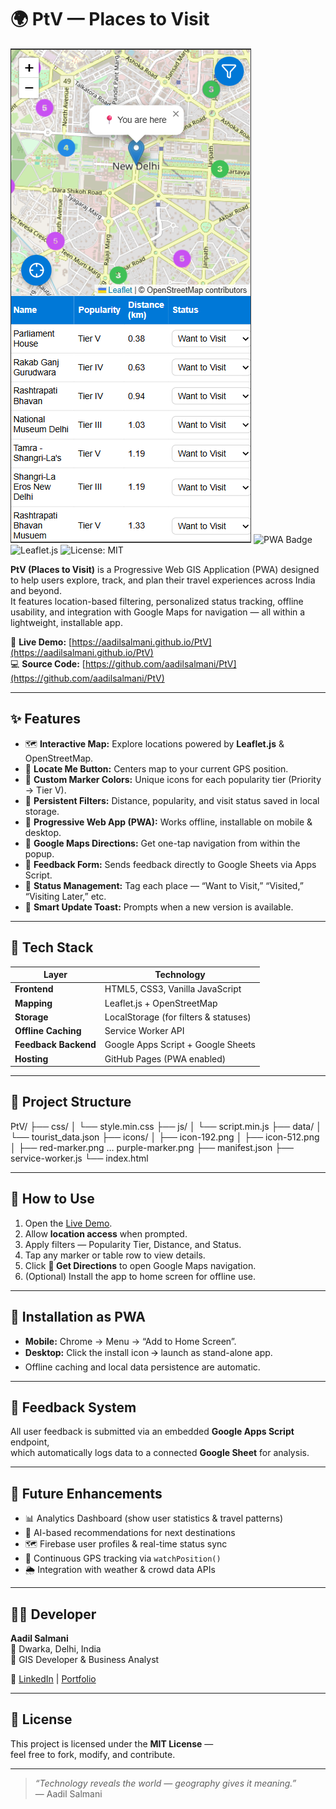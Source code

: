 # 🌍 PtV — Places to Visit

![PtV Preview](./icons/preview.png)
![PWA Badge](https://img.shields.io/badge/PWA-Ready-success?style=flat-square)
![Leaflet.js](https://img.shields.io/badge/Map-Leaflet.js-blue?style=flat-square)
![License: MIT](https://img.shields.io/badge/License-MIT-lightgrey?style=flat-square)

**PtV (Places to Visit)** is a Progressive Web GIS Application (PWA) designed to help users explore, track, and plan their travel experiences across India and beyond.  
It features location-based filtering, personalized status tracking, offline usability, and integration with Google Maps for navigation — all within a lightweight, installable app.

🔗 **Live Demo:** [https://aadilsalmani.github.io/PtV](https://aadilsalmani.github.io/PtV)  
💻 **Source Code:** [https://github.com/aadilsalmani/PtV](https://github.com/aadilsalmani/PtV)

---

## ✨ Features

- 🗺️ **Interactive Map:** Explore locations powered by **Leaflet.js** & OpenStreetMap.  
- 📍 **Locate Me Button:** Centers map to your current GPS position.  
- 🎨 **Custom Marker Colors:** Unique icons for each popularity tier (Priority → Tier V).  
- 💾 **Persistent Filters:** Distance, popularity, and visit status saved in local storage.  
- 📱 **Progressive Web App (PWA):** Works offline, installable on mobile & desktop.  
- 🧭 **Google Maps Directions:** Get one-tap navigation from within the popup.  
- 📝 **Feedback Form:** Sends feedback directly to Google Sheets via Apps Script.  
- 🚦 **Status Management:** Tag each place — “Want to Visit,” “Visited,” “Visiting Later,” etc.  
- 🔔 **Smart Update Toast:** Prompts when a new version is available.  

---

## 🧠 Tech Stack

| Layer | Technology |
|-------|-------------|
| **Frontend** | HTML5, CSS3, Vanilla JavaScript |
| **Mapping** | Leaflet.js + OpenStreetMap |
| **Storage** | LocalStorage (for filters & statuses) |
| **Offline Caching** | Service Worker API |
| **Feedback Backend** | Google Apps Script + Google Sheets |
| **Hosting** | GitHub Pages (PWA enabled) |

---

## 📂 Project Structure


PtV/
├── css/
│ └── style.min.css
├── js/
│ └── script.min.js
├── data/
│ └── tourist_data.json
├── icons/
│ ├── icon-192.png
│ ├── icon-512.png
│ ├── red-marker.png … purple-marker.png
├── manifest.json
├── service-worker.js
└── index.html



---

## 🚀 How to Use

1. Open the [Live Demo](https://aadilsalmani.github.io/PtV).  
2. Allow **location access** when prompted.  
3. Apply filters — Popularity Tier, Distance, and Status.  
4. Tap any marker or table row to view details.  
5. Click **🧭 Get Directions** to open Google Maps navigation.  
6. (Optional) Install the app to home screen for offline use.

---

## 📲 Installation as PWA

- **Mobile:** Chrome → Menu → “Add to Home Screen”.  
- **Desktop:** Click the install icon 🡪 launch as stand-alone app.  
- Offline caching and local data persistence are automatic.

---

## 💬 Feedback System

All user feedback is submitted via an embedded **Google Apps Script** endpoint,  
which automatically logs data to a connected **Google Sheet** for analysis.

---

## 🔮 Future Enhancements

- 📊 Analytics Dashboard (show user statistics & travel patterns)  
- 🧠 AI-based recommendations for next destinations  
- 🗺️ Firebase user profiles & real-time status sync  
- 📡 Continuous GPS tracking via `watchPosition()`  
- 🌦️ Integration with weather & crowd data APIs  

---

## 👨‍💻 Developer

**Aadil Salmani**  
📍 Dwarka, Delhi, India  
💼 GIS Developer & Business Analyst  

🔗 [LinkedIn](https://www.linkedin.com/in/aadil-salmani) | [Portfolio](#)

---

## 🪪 License

This project is licensed under the **MIT License** —  
feel free to fork, modify, and contribute.

---

> _“Technology reveals the world — geography gives it meaning.”_  
> — Aadil Salmani


